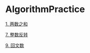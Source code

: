 # AlgorithmPractice

[1. 两数之和](https://github.com/Susiewest/AlgorithmPractice/blob/master/Array/1.%20%E4%B8%A4%E6%95%B0%E4%B9%8B%E5%92%8C)

[7. 整数反转](https://github.com/Susiewest/AlgorithmPractice/blob/master/String/7.%20%E6%95%B4%E6%95%B0%E5%8F%8D%E8%BD%AC)

[9. 回文数](https://github.com/Susiewest/AlgorithmPractice/blob/master/String/9.%20%E5%9B%9E%E6%96%87%E6%95%B0)
